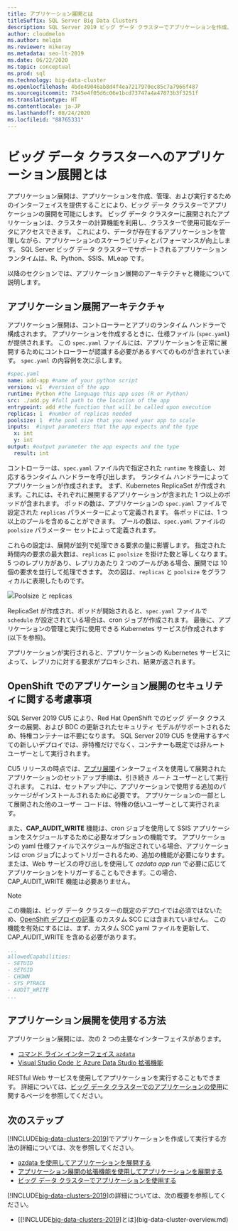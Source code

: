 ```yaml
---
title: アプリケーション展開とは
titleSuffix: SQL Server Big Data Clusters
description: SQL Server 2019 ビッグ データ クラスターでアプリケーションを作成、管理、実行するためのインターフェイスがアプリケーションの展開時に提供されます。そのしくみについて説明します。
author: cloudmelon
ms.author: melqin
ms.reviewer: mikeray
ms.metadata: seo-lt-2019
ms.date: 06/22/2020
ms.topic: conceptual
ms.prod: sql
ms.technology: big-data-cluster
ms.openlocfilehash: 4bde49046ab8d4f4ea7217970ec85c7a7966f487
ms.sourcegitcommit: 7345e4f05d6c06e1bcd73747a4a47873b3f3251f
ms.translationtype: HT
ms.contentlocale: ja-JP
ms.lasthandoff: 08/24/2020
ms.locfileid: "88765331"
---
```

# <a name="what-is-application-deployment-on-a-big-data-cluster"></a>ビッグ データ クラスターへのアプリケーション展開とは

アプリケーション展開は、アプリケーションを作成、管理、および実行するためのインターフェイスを提供することにより、ビッグ データ クラスターでアプリケーションの展開を可能にします。 ビッグ データ クラスターに展開されたアプリケーションは、クラスターの計算機能を利用し、クラスターで使用可能なデータにアクセスできます。 これにより、データが存在するアプリケーションを管理しながら、アプリケーションのスケーラビリティとパフォーマンスが向上します。 SQL Server ビッグ データ クラスターでサポートされるアプリケーション ランタイムは、R、Python、SSIS、MLeap です。

以降のセクションでは、アプリケーション展開のアーキテクチャと機能について説明します。

## <a name="application-deployment-architecture"></a>アプリケーション展開アーキテクチャ

アプリケーション展開は、コントローラーとアプリのランタイム ハンドラーで構成されます。 アプリケーションを作成するときに、仕様ファイル (`spec.yaml`) が提供されます。 この `spec.yaml` ファイルには、アプリケーションを正常に展開するためにコントローラーが認識する必要があるすべてのものが含まれています。 `spec.yaml` の内容例を次に示します。

```yaml
#spec.yaml
name: add-app #name of your python script
version: v1  #version of the app
runtime: Python #the language this app uses (R or Python)
src: ./add.py #full path to the location of the app
entrypoint: add #the function that will be called upon execution
replicas: 1  #number of replicas needed
poolsize: 1  #the pool size that you need your app to scale
inputs:  #input parameters that the app expects and the type
  x: int
  y: int
output: #output parameter the app expects and the type
  result: int
```

コントローラーは、`spec.yaml` ファイル内で指定された `runtime` を検査し、対応するランタイム ハンドラーを呼び出します。 ランタイム ハンドラーによってアプリケーションが作成されます。 まず、Kubernetes ReplicaSet が作成されます。これには、それぞれに展開するアプリケーションが含まれた 1 つ以上のポッドが含まれます。 ポッドの数は、アプリケーションの `spec.yaml` ファイルで設定された `replicas` パラメーターによって定義されます。 各ポッドには、1 つ以上のプールを含めることができます。 プールの数は、`spec.yaml` ファイルの `poolsize` パラメーター セットによって定義されます。

これらの設定は、展開が並列で処理できる要求の量に影響します。 指定された時間内の要求の最大数は、`replicas` に `poolsize` を掛けた数と等しくなります。 5 つのレプリカがあり、レプリカあたり 2 つのプールがある場合、展開では 10 個の要求を並行して処理できます。 次の図は、`replicas` と `poolsize` をグラフィカルに表現したものです。

![Poolsize と replicas](media/big-data-cluster-create-apps/poolsize-vs-replicas.png)

ReplicaSet が作成され、ポッドが開始されると、`spec.yaml` ファイルで `schedule` が設定されている場合は、cron ジョブが作成されます。 最後に、アプリケーションの管理と実行に使用できる Kubernetes サービスが作成されます (以下を参照)。

アプリケーションが実行されると、アプリケーションの Kubernetes サービスによって、レプリカに対する要求がプロキシされ、結果が返されます。

## <a name="security-considerations-for-applications-deployments-on-openshift"></a><a id="app-deploy-security"></a> OpenShift でのアプリケーション展開のセキュリティに関する考慮事項

SQL Server 2019 CU5 により、Red Hat OpenShift でのビッグ データ クラスターの展開、および BDC の更新されたセキュリティ モデルがサポートされるため、特権コンテナーは不要になります。 SQL Server 2019 CU5 を使用するすべての新しいデプロイでは、非特権だけでなく、コンテナーも既定では非ルート ユーザーとして実行されます。

CU5 リリースの時点では、[アプリ展開]()インターフェイスを使用して展開されたアプリケーションのセットアップ手順は、引き続き *ルート* ユーザーとして実行されます。 これは、セットアップ中に、アプリケーションで使用する追加のパッケージがインストールされるために必要です。 アプリケーションの一部として展開された他のユーザー コードは、特権の低いユーザーとして実行されます。 

また、**CAP_AUDIT_WRITE** 機能は、cron ジョブを使用して SSIS アプリケーションをスケジュールするために必要なオプションの機能です。 アプリケーションの yaml 仕様ファイルでスケジュールが指定されている場合、アプリケーションは cron ジョブによってトリガーされるため、追加の機能が必要になります。  または、Web サービスの呼び出しを使用して *azdata app run* で必要に応じてアプリケーションをトリガーすることもできます。この場合、CAP_AUDIT_WRITE 機能は必要ありません。 

> [!NOTE]
> この機能は、ビッグ データ クラスターの既定のデプロイでは必須ではないため、[OpenShift デプロイの記事](deploy-openshift.md) のカスタム SCC には含まれていません。 この機能を有効にするには、まず、カスタム SCC yaml ファイルを更新して、CAP_AUDIT_WRITE を含める必要があります。 

```yml
...
allowedCapabilities:
- SETUID
- SETGID
- CHOWN
- SYS_PTRACE
- AUDIT_WRITE
...
```

## <a name="how-to-work-with-application-deployment"></a>アプリケーション展開を使用する方法

アプリケーション展開には、次の 2 つの主要なインターフェイスがあります。 
- [コマンド ライン インターフェイス `azdata`](app-create.md)
- [Visual Studio Code と Azure Data Studio 拡張機能](app-deployment-extension.md)

RESTful Web サービスを使用してアプリケーションを実行することもできます。 詳細については、[ビッグ データ クラスターでのアプリケーションの使用](app-consume.md)に関するページを参照してください。

## <a name="next-steps"></a>次のステップ

[!INCLUDE[big-data-clusters-2019](../includes/ssbigdataclusters-ss-nover.md)]でアプリケーションを作成して実行する方法の詳細については、次を参照してください。

- [azdata を使用してアプリケーションを展開する](app-create.md)
- [アプリケーション展開の拡張機能を使用してアプリケーションを展開する](app-deployment-extension.md)
- [ビッグ データ クラスターでアプリケーションを使用する](app-consume.md)

[!INCLUDE[big-data-clusters-2019](../includes/ssbigdataclusters-ss-nover.md)]の詳細については、次の概要を参照してください。

- [[!INCLUDE[big-data-clusters-2019](../includes/ssbigdataclusters-ver15.md)]とは](big-data-cluster-overview.md)